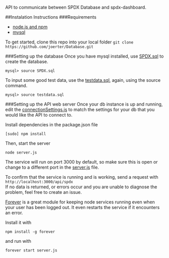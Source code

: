API to communicate between SPDX Database and spdx-dashboard.

##Instalation Instructions
###Requirements
* [node.js and npm](http://www.joyent.com/blog/installing-node-and-npm/)
* [mysql](www.mysql.com)

To get started, clone this repo into your local folder
`git clone https://github.com/joerter/Database.git`

###Setting up the database
Once you have mysql installed, use [SPDX.sql](../SQL/SPDX.sql) to create the database.

`mysql> source SPDX.sql`

To input some good test data, use the [testdata.sql](../SQL/testdata.sql), again, using the source command.

`mysql> source testdata.sql`

###Setting up the API web server
Once your db instance is up and running, edit the [connectionSettings.js](connectionSettings.js) to match the settings for your db that you would like the API to connect to.

Install dependencies in the package.json file

`[sudo] npm install`

Then, start the server

`node server.js`

The service will run on port 3000 by default, so make sure this is open or change to a different port in the [server.js](server.js) file.

To confirm that the service is running and is working, send a request with  
`http://localhost:3000/api/spdx`  
If no data is returned, or errors occur and you are unable to diagnose the problem, feel free to create an issue.

[Forever](https://blog.nodejitsu.com/keep-a-nodejs-server-up-with-forever/) is a great module for keeping node services running even when your user has been logged out. It even restarts the service if it encounters an error.

Install it with

`npm install -g forever`

and run with 

`forever start server.js`
